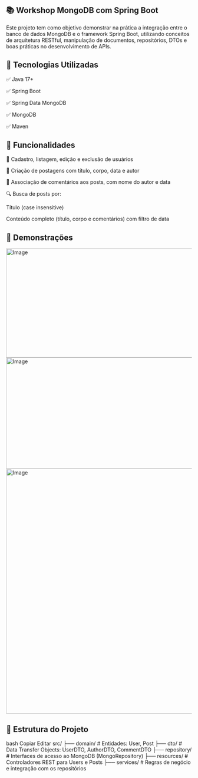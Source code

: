## 📚 Workshop MongoDB com Spring Boot
Este projeto tem como objetivo demonstrar na prática a integração entre o banco de dados MongoDB e o framework Spring Boot, utilizando conceitos de arquitetura RESTful, manipulação de documentos, repositórios, DTOs e boas práticas no desenvolvimento de APIs.

## 🔧 Tecnologias Utilizadas
✅ Java 17+

✅ Spring Boot

✅ Spring Data MongoDB

✅ MongoDB

✅ Maven

## 📌 Funcionalidades
👤 Cadastro, listagem, edição e exclusão de usuários

📝 Criação de postagens com título, corpo, data e autor

💬 Associação de comentários aos posts, com nome do autor e data

🔍 Busca de posts por:

Título (case insensitive)

Conteúdo completo (título, corpo e comentários) com filtro de data

## 📸 Demonstrações

<img width="935" height="296" alt="Image" src="https://github.com/user-attachments/assets/308507d2-c949-4284-a2b7-888c1c32a9a0" />
<img width="926" height="302" alt="Image" src="https://github.com/user-attachments/assets/00148766-ba56-443a-a721-ec59041d1a9f" />

<img width="652" height="665" alt="Image" src="https://github.com/user-attachments/assets/0550cc48-f8bb-49c3-8c67-3f6d44292072" />

## 📁 Estrutura do Projeto
bash
Copiar
Editar
src/
├── domain/            # Entidades: User, Post
├── dto/               # Data Transfer Objects: UserDTO, AuthorDTO, CommentDTO
├── repository/        # Interfaces de acesso ao MongoDB (MongoRepository)
├── resources/         # Controladores REST para Users e Posts
├── services/          # Regras de negócio e integração com os repositórios
